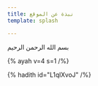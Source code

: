```yaml
---
title: نبذة عن الموقع
template: splash

---
```


بسم الله الرحمن الرحيم


{% ayah v=4 s=1 /%}  

{% hadith  id="L1qlXvoJ" /%}

<!--stackedit_data:
eyJoaXN0b3J5IjpbLTE1ODY0NjkyNzQsLTE3OTY0MzYwMjksLT
EyNjE4NjEwNDksMzAzNzQxNDE0LC0yMDI0MTY0Mzg1XX0=
-->